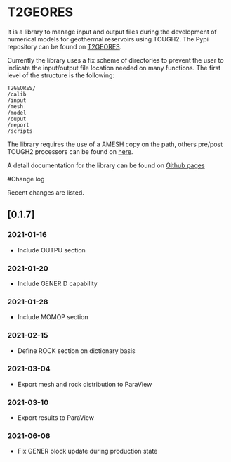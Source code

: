 # T2GEORES

It is a library to manage input and output files during the development of numerical models for geothermal reservoirs using TOUGH2. The Pypi repository can be found on [T2GEORES](https://pypi.org/project/T2GEORES/).

Currently the library uses a fix scheme of directories to prevent the user to indicate the input/output file location needed on many functions. The first level of the structure is the following:

```
T2GEORES/
/calib
/input
/mesh
/model
/ouput
/report
/scripts
```

The library requires the use of a AMESH copy on the path, others pre/post TOUGH2 processors can be found on [here]('https://tough.lbl.gov/licensing-download/free-software-download/'). 

A detail documentation for the  library can be found on [Github pages](https://jejimenezm.github.io/T2GEORES/index.html)

#Change log

Recent changes are listed.

## [0.1.7]
### 2021-01-16
- Include OUTPU section

### 2021-01-20
- Include GENER D capability

### 2021-01-28
- Include MOMOP section

### 2021-02-15
- Define ROCK section on dictionary basis

### 2021-03-04
- Export mesh and rock distribution to ParaView

### 2021-03-10
- Export results to ParaView

### 2021-06-06
- Fix GENER block update during production state